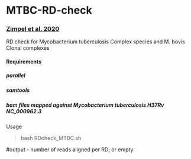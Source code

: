 # MTBC-RD-check
### [Zimpel et al. 2020](https://www.ncbi.nlm.nih.gov/pmc/articles/PMC7232559/)
RD check for Mycobacterium tuberculosis Complex species and M. bovis Clonal complexes


#### Requirements

##### parallel
##### samtools 
##### bam files mapped against Mycobacterium tuberculosis H37Rv NC_000962.3

Usage 
> bash RDcheck_MTBC.sh

#output - number of reads aligned per RD; or empty
